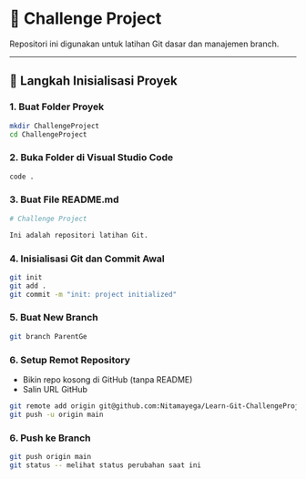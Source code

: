 # 🚀 Challenge Project

Repositori ini digunakan untuk latihan Git dasar dan manajemen branch.

---

## 🎯 Langkah Inisialisasi Proyek

### 1. Buat Folder Proyek
```bash
mkdir ChallengeProject
cd ChallengeProject
```

### 2. Buka Folder di Visual Studio Code
```bash
code .
```

### 3. Buat File README.md
```bash
# Challenge Project

Ini adalah repositori latihan Git.
```

### 4. Inisialisasi Git dan Commit Awal
```bash
git init
git add .
git commit -m "init: project initialized"
```

### 5. Buat New Branch
```bash
git branch ParentGe
```

### 6. Setup Remot Repository
- Bikin repo kosong di GitHub (tanpa README)
- Salin URL GitHub
```bash
git remote add origin git@github.com:Nitamayega/Learn-Git-ChallengeProject.git
git push -u origin main
```

### 6. Push ke Branch
```bash
git push origin main
git status -- melihat status perubahan saat ini
```